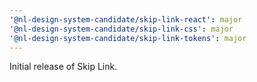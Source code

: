 ```yaml
---
'@nl-design-system-candidate/skip-link-react': major
'@nl-design-system-candidate/skip-link-css': major
'@nl-design-system-candidate/skip-link-tokens': major
---
```


Initial release of Skip Link.
